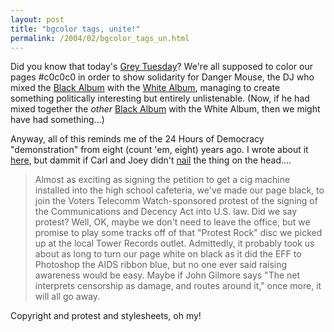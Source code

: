 ```yaml
---
layout: post
title: "bgcolor tags, unite!"
permalink: /2004/02/bgcolor_tags_un.html
---
```


<p>Did you know that today's <a href="http://www.greytuesday.org/">Grey Tuesday</a>?  We're all supposed to color our pages #c0c0c0 in order to show solidarity for Danger Mouse, the DJ who mixed the <a href="http://www.amazon.com/exec/obidos/tg/detail/-/B0000DZFL0/statingtheobvioua/">Black Album</a> with the <a href="http://www.amazon.com/exec/obidos/ASIN/B000002UAX/statingtheobvioua/">White Album</a>, managing to create something politically interesting but entirely unlistenable.  (Now, if he had mixed together the <i>other</i> <a href="http://www.amazon.com/exec/obidos/ASIN/B000008JLN/statingtheobvioua/" title="prince did it first, you sillies.">Black Album</a> with the White Album, then we might have had something...)</p>

<p>Anyway, all of this reminds me of the 24 Hours of Democracy "demonstration" from eight (count 'em, eight) years ago.  I wrote about it <a href="http://www.theobvious.com/archive/1996/02/19.html">here</a>, but dammit if Carl and Joey didn't <a href="http://www.suck.com/suckreviews/96/02/08/">nail</a> the thing on the head....</p>

<blockquote>Almost as exciting as signing the petition to get a cig machine installed into the high school cafeteria, we've made our page black, to join the Voters Telecomm Watch-sponsored protest of the signing of the Communications and Decency Act into U.S. law. Did we say protest? Well, OK, maybe we don't need to leave the office, but we promise to play some tracks off of that "Protest Rock" disc we picked up at the local Tower Records outlet. Admittedly, it probably took us about as long to turn our page white on black as it did the EFF to Photoshop the AIDS ribbon blue, but no one ever said raising awareness would be easy. Maybe if John Gilmore says "The net interprets censorship as damage, and routes around it," once more, it will all go away.</blockquote>

<p>Copyright and protest and stylesheets, oh my!</p>


